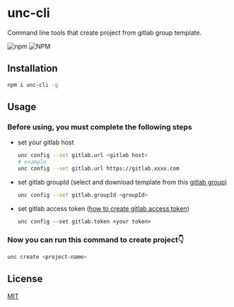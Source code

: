 # unc-cli

Command line tools that create project from gitlab group template.

![npm](https://img.shields.io/npm/v/unc-cli?style=flat-square)  ![NPM](https://img.shields.io/npm/l/unc-cli?style=flat-square)

## Installation

```sh
npm i unc-cli -g
```

## Usage

### Before using, you must complete the following steps

+ set your gitlab host

  ```sh
  unc config --set gitlab.url <gitlab host>
  # example
  unc config --set gitlab.url https://gitlab.xxxx.com
  ```
  
+ set gitlab groupId (select and download template from this [gitlab group](https://docs.gitlab.com/ee/user/group/))
  
  ```sh
  unc config --set gitlab.groupId <groupId>
  ```
  
+ set gitlab access token ([how to create gitlab access token](https://docs.gitlab.com/ee/user/profile/personal_access_tokens.html#create-a-personal-access-token))

  ```
  unc config --set gitlab.token <your token>
  ```

### Now you can run this command to create project👇
```sh
unc create <project-name>
```

## License

[MIT](./LICENSE)
